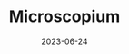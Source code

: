 ---
title: "Microscopium"
cc-type: constellation
borders:
  - Capricornus
  - Grus
  - Indus
  - Piscis Austrinus
  - Sagittarius
  - Telescopium
date: 2023-06-24
hashtag: microscopium
subdivision-of:
  - southern celestial hemisphere
tags:
  - constellation
---